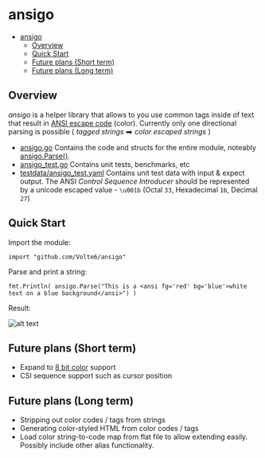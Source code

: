 # ansigo

- [ansigo](#ansigo)
  - [Overview](#overview)
  - [Quick Start](#quick-start)
  - [Future plans (Short term)](#future-plans-short-term)
  - [Future plans (Long term)](#future-plans-long-term)

## Overview

_ansigo_ is a helper library that allows to you use common tags inside of text that result in [ANSI escape code](https://en.wikipedia.org/wiki/ANSI_escape_code#Colors) (color). Currently only one directional parsing is possible ( *tagged strings* ⮕ *color escaped strings* )

- [ansigo.go](ansigo.go) Contains the code and structs for the entire module, noteably [ansigo.Parse()](https://github.com/Volte6/ansigo/blob/master/ansigo.go#L53).
- [ansigo_test.go](ansigo_test.go) Contains unit tests, benchmarks, etc
- [testdata/ansigo_test.yaml](testdata/ansigo_test.yaml) Contains unit test data with input & expect output. The ANSI _Control Sequence Introducer_ should be represented by a unicode escaped value - `\u001b` (Octal `33`, Hexadecimal `1b`, Decimal `27`)

## Quick Start

Import the module:

    import "github.com/Volte6/ansigo"

Parse and print a string:

    fmt.Println( ansigo.Parse("This is a <ansi fg='red' bg='blue'>white text on a blue background</ansi>") )

Result:

![alt text](https://user-images.githubusercontent.com/143822/185706504-99d32ed5-37cc-4266-b682-c74b719e4790.png)

## Future plans (Short term)

- Expand to [8 bit color](https://en.wikipedia.org/wiki/ANSI_escape_code#8-bit) support
- CSI sequence support such as cursor position

## Future plans (Long term)

- Stripping out color codes / tags from strings
- Generating color-styled HTML from color codes / tags
- Load color string-to-code map from flat file to allow extending easily. Possibly include other alias functionality.
